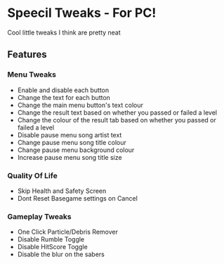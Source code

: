 # Speecil Tweaks - For PC!

Cool little tweaks I think are pretty neat

## Features

### Menu Tweaks
  - Enable and disable each button
  - Change the text for each button 
  - Change the main menu button's text colour
  - Change the result text based on whether you passed or failed a level
  - Change the colour of the result tab based on whether you passed or failed a level
  - Disable pause menu song artist text
  - Change pause menu song title colour
  - Change pause menu background colour
  - Increase pause menu song title size
  
### Quality Of Life
  - Skip Health and Safety Screen
  - Dont Reset Basegame settings on Cancel

### Gameplay Tweaks
  - One Click Particle/Debris Remover
  - Disable Rumble Toggle
  - Disable HitScore Toggle
  - Disable the blur on the sabers
